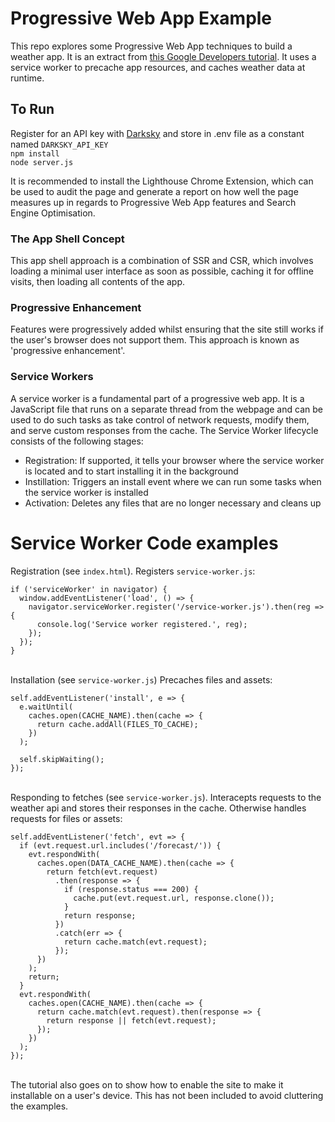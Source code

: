 # Progressive Web App Example

This repo explores some Progressive Web App techniques to build a weather app.
It is an extract from [this Google Developers tutorial][codelab]. It uses a service
worker to precache app resources, and caches weather data at runtime.

## To Run

Register for an API key with [Darksky][darksky] and store in .env file as a constant named `DARKSKY_API_KEY`    
`npm install`   
`node server.js`   

It is recommended to install the Lighthouse Chrome Extension, which can be used to audit the page and generate
a report on how well the page measures up in regards to Progressive Web App features and Search Engine Optimisation.

[codelab]: https://developers.google.com/web/fundamentals/codelabs/your-first-pwapp/
[darksky]: https://darksky.net/dev

### The App Shell Concept

This app shell approach is a combination of SSR and CSR, which involves loading a minimal user interface as soon as
possible, caching it for offline visits, then loading all contents of the app.

### Progressive Enhancement

Features were progressively added whilst ensuring that the site still works if the user's browser does not support them. This
approach is known as 'progressive enhancement'.

### Service Workers

A service worker is a fundamental part of a progressive web app. It is a JavaScript file that runs on a separate thread from the webpage
and can be used to do such tasks as take control of network requests, modify them, and serve custom responses from the cache. The Service
Worker lifecycle consists of the following stages:

- Registration: If supported, it tells your browser where the service worker is located and to start installing it in the background
- Instillation: Triggers an install event where we can run some tasks when the service worker is installed
- Activation: Deletes any files that are no longer necessary and cleans up

# Service Worker Code examples

Registration (see `index.html`). Registers `service-worker.js`:

```
if ('serviceWorker' in navigator) {
  window.addEventListener('load', () => {
    navigator.serviceWorker.register('/service-worker.js').then(reg => {
      console.log('Service worker registered.', reg);
    });
  });
}
```

\
Installation (see `service-worker.js`) Precaches files and assets:

```
self.addEventListener('install', e => {
  e.waitUntil(
    caches.open(CACHE_NAME).then(cache => {
      return cache.addAll(FILES_TO_CACHE);
    })
  );

  self.skipWaiting();
});
```

\
Responding to fetches (see `service-worker.js`). Interacepts requests to the weather api and
stores their responses in the cache. Otherwise handles requests for files or assets:

```
self.addEventListener('fetch', evt => {
  if (evt.request.url.includes('/forecast/')) {
    evt.respondWith(
      caches.open(DATA_CACHE_NAME).then(cache => {
        return fetch(evt.request)
          .then(response => {
            if (response.status === 200) {
              cache.put(evt.request.url, response.clone());
            }
            return response;
          })
          .catch(err => {
            return cache.match(evt.request);
          });
      })
    );
    return;
  }
  evt.respondWith(
    caches.open(CACHE_NAME).then(cache => {
      return cache.match(evt.request).then(response => {
        return response || fetch(evt.request);
      });
    })
  );
});
```
\
The tutorial also goes on to show how to enable the site to make it installable on a user's device. This has
not been included to avoid cluttering the examples.
